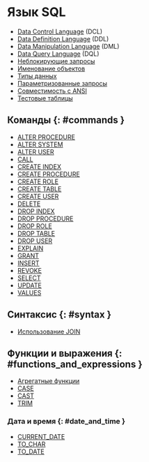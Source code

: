 # Язык SQL

* [Data Control Language](reference/sql/dcl.md) (DCL)
* [Data Definition Language](reference/sql/ddl.md) (DDL)
* [Data Manipulation Language](reference/sql/dml.md) (DML)
* [Data Query Language](reference/sql/dql.md) (DQL)
* [Неблокирующие запросы](reference/sql/non_block.md)
* [Именование объектов](reference/sql/object.md)
* [Типы данных](reference/sql_types.md)
* [Параметризованные запросы](reference/sql/parametrization.md)
* [Совместимость с ANSI](reference/ansi_sql.md)
* [Тестовые таблицы](reference/legend.md)

## Команды {: #commands }

* [ALTER PROCEDURE](reference/sql/alter_procedure.md)
* [ALTER SYSTEM](reference/sql/alter_system.md)
* [ALTER USER](reference/sql/alter_user.md)
* [CALL](reference/sql/call.md)
* [CREATE INDEX](reference/sql/create_index.md)
* [CREATE PROCEDURE](reference/sql/create_procedure.md)
* [CREATE ROLE](reference/sql/create_role.md)
* [CREATE TABLE](reference/sql/create_table.md)
* [CREATE USER](reference/sql/create_user.md)
* [DELETE](reference/sql/delete.md)
* [DROP INDEX](reference/sql/drop_index.md)
* [DROP PROCEDURE](reference/sql/drop_procedure.md)
* [DROP ROLE](reference/sql/drop_role.md)
* [DROP TABLE](reference/sql/drop_table.md)
* [DROP USER](reference/sql/drop_user.md)
* [EXPLAIN](reference/sql/explain.md)
* [GRANT](reference/sql/grant.md)
* [INSERT](reference/sql/insert.md)
* [REVOKE](reference/sql/revoke.md)
* [SELECT](reference/sql/select.md)
* [UPDATE](reference/sql/update.md)
* [VALUES](reference/sql/values.md)

## Синтаксис {: #syntax }

* [Использование JOIN](reference/sql/join.md)

## Функции и выражения {: #functions_and_expressions }

* [Агрегатные функции](reference/sql/aggregate.md)
* [CASE](reference/sql/case.md)
* [CAST](reference/sql/cast.md)
* [TRIM](reference/sql/trim.md)

### Дата и время {: #date_and_time }

* [CURRENT_DATE](reference/sql/current_date.md)
* [TO_CHAR](reference/sql/to_char.md)
* [TO_DATE](reference/sql/to_date.md)
